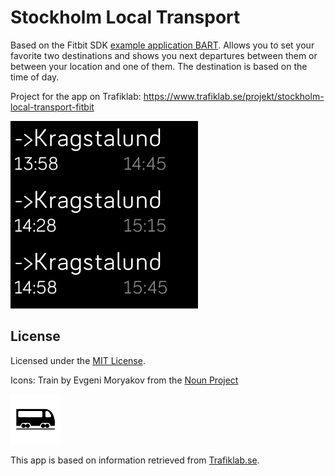 # Stockholm Local Transport

Based on the Fitbit SDK [example application BART](https://github.com/Fitbit/sdk-bart).
Allows you to set your favorite two destinations and shows you next departures between them or between your location and one of them. The destination is based on the time of day.

Project for the app on Trafiklab: https://www.trafiklab.se/projekt/stockholm-local-transport-fitbit

![Screenshot](screenshot.png)

## License

Licensed under the [MIT License](./LICENSE).

Icons: Train by Evgeni Moryakov from the [Noun Project](thenounproject.com)

![Icon](./resources/icon.png)

This app is based on information retrieved from [Trafiklab.se](http://www.trafiklab.se).
